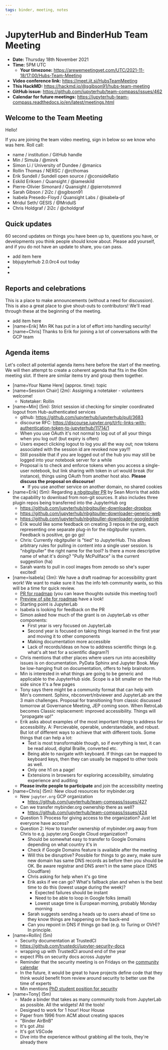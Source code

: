 ```yaml
---
tags: binder, meeting, notes
---
```


# JupyterHub and BinderHub Team Meeting

- **Date:** Thursday 18th November 2021
- **Time:** 5PM UTC
  - **Your timezone:** https://arewemeetingyet.com/UTC/2021-11-18/17:00/Hubs-Team-Meeting
- **Video conference link:** https://meet.jit.si/HubsTeamMeeting
- **This HackMD:** https://hackmd.io/@sgibson91/hubs-team-meeting
- **GitHub issue:** https://github.com/jupyterhub/team-compass/issues/462
- **Calendar for future meetings:** https://jupyterhub-team-compass.readthedocs.io/en/latest/meetings.html

 

## Welcome to the Team Meeting

Hello!

If you are joining the team video meeting, sign in below so we know who was here. Roll call:

- name / institution / GitHub handle
- Min / Simula / @minrk
- Simon Li / University of Dundee / @manics
- Rollin Thomas / NERSC / @rcthomas
- Erik Sundell / Sundell open source / @consideRatio
- Eskild Eriksen / Quansight / @iameskild
- Pierre-Olivier Simonard / Quansight / @pierrotsmnrd
- Sarah Gibson / 2i2c / @sgibson91 
- Isabela Presedo-Floyd / Quansight Labs / @isabela-pf
- Mridul Seth/ GESIS / @MridulS
- Chris Holdgraf / 2i2c / @choldgraf

## Quick updates

60 second updates on things you have been up to, questions you have, or developments you think people should know about. Please add yourself, and if you do not have an update to share, you can pass.

- add item here
- bbjupyterhub 2.0.0rc4 out today
-
-

## Reports and celebrations

This is a place to make announcements (without a need for discussion). This is also a great place to give shout-outs to contributors! We'll read through these at the beginning of the meeting.

- add item here 
- [name=Erik] Min RK has put in a lot of effort into handling security!
- [name=Chris] Thanks to Erik for joining a lot of conversations with the GCP team

## Agenda items

Let's collect all potential agenda items here before the start of the meeting. We will then attempt to create a coherent agenda that fits in the 60m meeting slot. If there are similar items try and group them together.


- [name=Your Name Here] (approx. time): topic
- [name=Session Chair] (2m): Assigning a notetaker - volunteers welcome!
    - Notetaker: Rollin
- [name=Min] (5m): Strict session id checking for simpler coordinated logout from Hub-authenticated services
    - github: https://github.com/jupyterhub/jupyterhub/pull/3683
    - discourse RFC: https://discourse.jupyter.org/t/rfc-links-with-authentication-token-to-jupyterhub/11714/1
    - When you use OAuth it's not normal to log out of all your things when you log out! (but expiry is often)
    - Users expect clicking logout to log you all the way out; now tokens associated with the session id are revoked now yay!!!
    - Still possible that if you are logged out of the hub you may still be logged into your notebook server for a while
    - Proposal is to check and enforce tokens when you access a single-user notebook, but link sharing with token in url would break (for instance), things using OAuth from another host also.  **Please discuss the proposal on discourse!**
        - If you use another service on another domain, no shared cookies
- [name=Erik] (5m): Regarding [a nbgitpuller PR](https://github.com/jupyterhub/nbgitpuller/pull/194) by Sean Morris that adds the capability to download from non-git sources. It also includes three plugin repos being transferred into the JupyterHub org
    - https://github.com/jupyterhub/nbgitpuller-downloader-dropbox
    - https://github.com/jupyterhub/nbgitpuller-downloader-generic-web
    - https://github.com/jupyterhub/nbgitpuller-downloader-googledrive
    - Erik would like some feedback on creating 3 repos in the org, each representing one separate plug-in for the nbgitpuller system.  Feedback is positive, go go go!
    - Chris: Currently nbgitpuller is "tied" to JupyterHub.  This allows arbitrary rules for pulling in content into a single user session.  Is "nbgitpuller" the right name for the tool? Is there a more descriptive name of what it's doing? "Pully McPullface" is the current suggestion (ha)
    - Sarah wants to pull in cool images from zenodo so she's super excited!
- [name=Isabela] (3m): We have a draft roadmap for accessibility grant work! We want to make sure it has the info teh community wants, so this will be a time for quick review.
    - [PR for roadmap](https://github.com/Quansight-Labs/jupyter-a11y-mgmt/pull/60) (you can leave thoughts outside this meeting too!)
    - [Preview of site for roadmap](https://deploy-preview-60--jupyter-a11y.netlify.app/roadmap/intro) have a look!
    - Starting point is JupyterLab
    - Isabela is looking for feedback on the PR
    - Simon asked how much of the grant is on JupyterLab vs other components:
        - First year is very focused on JupyterLab
        - Second year is focused on taking things learned in the first year and moving it to other components
        - Making documentation more accessible
        - Lack of records/ideas on how to address scientific things (e.g. what's alt text for a scientific diagram?)
    - Chris mentions that other places where users run into accesibility issues is on documentation.  PyData Sphinx and Jupyter Book.  May be low-hanging fruit on documentation, offers to help brainstorm.
    - Min is interested in what things are going to be generic and applicable to the JupyterHub side. Scope is a bit smaller on the Hub side since it's a few pages
    - Tony says there might be a community format that can help with Min's comment.  Sphinx, nbconvert/nbviewer and JupyterLab are the 3 main challenges.  Proposal for transitioning from classic discussed tomorrow at Governance Meeting, JEP coming soon.  When RetroLab becomes Classic replacement: improved accessibility.  Things will "propagate up!"
    - Erik asks about examples of the most important things to address for accessibility. A: Percievable, operable, understandable, and robust.  But lot of different ways to achieve that with different tools.  Some things that can help a lot:
        - Text is most transformable though, so if everything is text, it can be read aloud, digital Braille, converted etc.  
        - Being able to navigate with keyboard. If things can be mapped to keyboard keys, then they can usually be mapped to other tools as well.
        - Only one h1 on a page!
        - Extensions in browsers for exploring accessibility, simulating experience and auditing
    - **Please invite people to participate** and join the accessibility meeting
- [name=Chris] (5m): New cloud resources for mybinder.org
    - New `jupyter.org` GCP organization
        - https://github.com/jupyterhub/team-compass/issues/427
    - Can we transfer mybinder.org ownership there as well?
        - https://github.com/jupyterhub/team-compass/issues/424
    - Question 1: Process for giving access to the organization?  Just let everyone have access?
    - Question 2: How to transfer ownership of mybinder.org away from Chris to e.g. jupyter.org Google Cloud organization?
        - Should be somewhat easy to transfer to Google Domains depending on what country it's in
        - Check if Google Domains feature is available after the meeting
        - Will this be disruptive? Possible for things to go awry, make sure new domain has same DNS records as before then you should be OK.  Be aware registrar and DNS aren't in the same place (DNS Cloudflare)
        - Chris asking for help when it's go time
        - Erik asks if we can go?  What's fallback plan and when is the best time to do this (lowest usage during the week)?
            - Expected failures should be instant
            - Need to be able to loop in Google folks (email)
            - Lowest usage time is European morning, probably Monday morning
        - Sarah suggests sending a heads up to users ahead of time so they know things are happening on the back-end
        - Can you repoint in DNS if things go bad (e.g. to Turing or OVH)?  In principle.
- [name=Rollin] (5m)
    - Security documentation at TrustedCI
    - https://github.com/trustedci/jupyter-security-docs
    - wrapping up with TrustedCI around end of the year
    - expect PRs on security docs across Jupyter
    - Reminder that the security meeting is on Fridays on the [community calendar](https://jupyter.readthedocs.io/en/latest/community/content-community.html#jupyter-community-meetings)
    - In the future, it would be great to have projects define code that they think would benefit from review around security to better use the time of experts
    - Min mentions [PhD student position for security]( https://www.simula.no/about/job/call-phd-candidate-managing-security-sensitive-data-jupyter)
- [name=Tony] (5m)
    - Made a binder that takes as many community tools from JupyterLab as possible.  All the widgets!  All the tools!
    - Designed to work for 1 hour!  Hour House
    - Paper from 1996 from ACM about creating spaces
    - "Binder AirBnB"
    - It's got Jitsi
    - It's got VSCode
    - Dive into the experience without grabbing all the tools, they're already there

